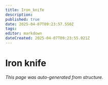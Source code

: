 ```yaml
---
title: Iron_knife
description: 
published: true
date: 2025-04-07T09:23:57.550Z
tags: 
editor: markdown
dateCreated: 2025-04-07T09:23:55.021Z
---
```


# Iron knife

*This page was auto-generated from structure.*